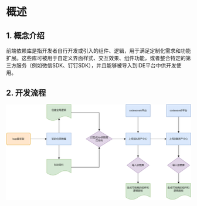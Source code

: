
# 概述

## 1. 概念介绍

前端依赖库是指开发者自行开发或引入的组件、逻辑，用于满足定制化需求和功能扩展。这些库可被用于自定义界面样式、交互效果、组件功能，或者整合特定的第三方服务（例如微信SDK、钉钉SDK），并且能够被导入到IDE平台中供开发使用。

## 2. 开发流程
<img src="../images/gaishu_202411201021_1.png" class="imgStyle" style="" />


